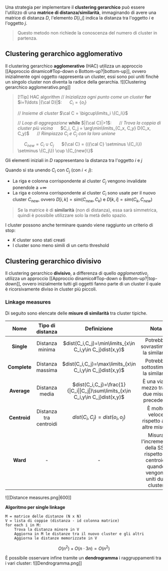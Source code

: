 Una strategia per implementare il **clustering gerarchico** può essere l'utilizzo di una **matrice di distanza/similarità**, immaginando di avere una matrice di distanza $D$, l'elemento $D[i,j]$ indica la distanza tra l'oggetto $i$ e l'oggetto $j$.
>Questo metodo non richiede la conoscenza del numero di cluster in partenza.

## Clustering gerarchico agglomerativo
Il clustering gerarchico **agglomerativo** (HAC) utilizza un approccio [[Approccio dinamico#Top-down o Bottom-up?|bottom-up]], ovvero inizialmente ogni oggetto rappresenta un cluster, essi sono poi uniti finchè un singolo cluster non diventa la radice della gerarchia.
![[Clustering gerarchico agglomerativo.png]]

>[!Tip] HAC algorithm
>// _Inizializza ogni punto come un cluster_
>**for** $i=1\ldots |{\cal D}|$:
>$\quad$ $C_i = \{o_i\}$
>
>// _Insieme di cluster_
>$\cal C = \bigcup\limits_i \{C_i\}$ 
>
>// _Loop di aggregazione_
>**while** $|{\cal C}|>1$:
>$\quad$ // _Trova la coppia di cluster più vicina_
>$\quad$ $C_i, C_j = \arg\min\limits_{C_x, C_y} D(C_x, C_y)$
>$\quad$ // _Rimpiazza_ $C_i$ _e_ $C_j$ _con la loro unione_
>
>$\quad$ $C_{new} = C_i\cup C_j$
>$\quad$ ${\cal C} = (({\cal C} \setminus \{C_i\}) \setminus \{C_j\}) \cup \{C_{new}\}$

Gli elementi iniziali in $D$ rappresentano la distanza tra l'oggetto $i$ e $j$

Quando si sta unendo $C_i$ con $C_j$ (con $i<j$):
- La riga e colonna corrispondente al cluster $C_j$ vengono invalidate ponendole a $+\infty$
- La riga e colonna corrispondente al cluster $C_i$ sono usate per il nuovo cluster $C_{new}$, ovvero $D[i,k]=sim(C_{new}, C_k)$ e $D[k,i]=sim(C_k,C_{new})$

>Se la matrice è di **similarità** (non di distanza), essa sarà simmetrica, quindi è possibile utilizzare solo la metà dello spazio.

I cluster possono anche terminare quando viene raggiunto un criterio di stop:
- $K$ cluster sono stati creati
- I cluster sono meno simili di un certo threshold

## Clustering gerarchico divisivo
Il clustering gerarchico **divisivo**, a differenza di quello _agglomerativo_, utilizza un approccio [[Approccio dinamico#Top-down o Bottom-up?|top-down]], ovvero inizialmente tutti gli oggetti fanno parte di un cluster il quale è ricorsivamente diviso in cluster più piccoli.

### Linkage measures
Di seguito sono elencate delle **misure di similarità** tra cluster tipiche.

|     Nome     |    Tipo di distanza    |                                   Definizione                                    |                                         Nota                                         |
| :----------: | :--------------------: | :------------------------------------------------------------------------------: | :----------------------------------------------------------------------------------: |
|  **Single**  |    Distanza minima     |             $dist(C_i,C_j)=\min\limits_{x\in C_i,y\in C_j}dist(x,y)$             |                         Potrebbe sovrastimare la similarità                          |
| **Complete** |    Distanza massima    |             $dist(C_i,C_j)=\max\limits_{x\in C_i,y\in C_j}dist(x,y)$             |                         Potrebbe sottostimare la similarità                          |
| **Average**  |     Distanza media     | $dist(C_i,C_j)=\frac{1}{\|C_i\|\|C_j\|}\sum\limits_{x\in C_i,y\in C_j}dist(x,y)$ |                   È una via di mezzo tra le due misure precedenti                    |
| **Centroid** | Distanza tra centroidi |                          $dist(C_i,C_j)=dist(o_i,o_j)$                           |                      È molto veloce rispetto alle altre misure                       |
|   **Ward**   |           -            |                                        -                                         | Misura l'incremento della SSE rispetto ai centroidi quando vengono uniti due cluster |

![[Distance measures.png|600]]

**Algoritmo per single linkage**
```
M = matrice delle distanze (N x N)
V = lista di coppie (distanza - id colonna matrice)
for each i in M:
	Trova la distanza minore in V
	Aggiorna in M le distanze tra il nuovo cluster e gli altri
	Aggiorna le distanze memorizzate in V
```
$$O(n^2)+O(n\cdot 3n)=O(n^2)$$

È possibile osservare infine tramite un **dendrogramma** i raggruppamenti tra i vari cluster:
![[Dendrogramma.png]]
